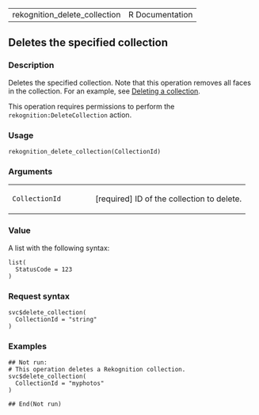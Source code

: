 <table style="width: 100%;">
<tbody>
<tr class="odd">
<td>rekognition_delete_collection</td>
<td style="text-align: right;">R Documentation</td>
</tr>
</tbody>
</table>

## Deletes the specified collection

### Description

Deletes the specified collection. Note that this operation removes all
faces in the collection. For an example, see [Deleting a
collection](https://docs.aws.amazon.com/rekognition/latest/dg/delete-collection-procedure.html).

This operation requires permissions to perform the
`rekognition:DeleteCollection` action.

### Usage

    rekognition_delete_collection(CollectionId)

### Arguments

<table>
<colgroup>
<col style="width: 35%" />
<col style="width: 65%" />
</colgroup>
<tbody>
<tr class="odd">
<td><code
id="rekognition_delete_collection_:_CollectionId">CollectionId</code></td>
<td><p>[required] ID of the collection to delete.</p></td>
</tr>
</tbody>
</table>

### Value

A list with the following syntax:

    list(
      StatusCode = 123
    )

### Request syntax

    svc$delete_collection(
      CollectionId = "string"
    )

### Examples

    ## Not run: 
    # This operation deletes a Rekognition collection.
    svc$delete_collection(
      CollectionId = "myphotos"
    )

    ## End(Not run)
